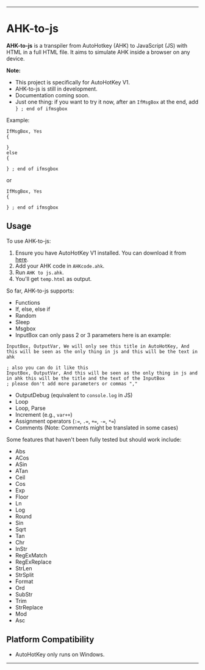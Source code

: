 
---

# AHK-to-js

**AHK-to-js** is a transpiler from AutoHotkey (AHK) to JavaScript (JS) with HTML in a full HTML file. It aims to simulate AHK inside a browser on any device.

**Note:**
- This project is specifically for AutoHotKey V1.
- AHK-to-js is still in development. 
- Documentation coming soon. 
- Just one thing: if you want to try it now, after an `IfMsgBox` at the end, add `} ; end of ifmsgbox`

Example:
```ahk
IfMsgBox, Yes
{
	
}
else
{
	
} ; end of ifmsgbox

```
or
```ahk
IfMsgBox, Yes
{
	
} ; end of ifmsgbox

```

## Usage

To use AHK-to-js:

1. Ensure you have AutoHotKey V1 installed. You can download it from [here](https://www.autohotkey.com/download/ahk-install.exe).
2. Add your AHK code in `AHKcode.ahk`.
3. Run `AHK to js.ahk`.
4. You'll get `temp.html` as output.

So far, AHK-to-js supports:

- Functions
- If, else, else if
- Random
- Sleep
- Msgbox 
- InputBox can only pass 2 or 3 parameters here is an example:

```ahk
InputBox, OutputVar, We will only see this title in AutoHotKey, And this will be seen as the only thing in js and this will be the text in ahk

; also you can do it like this
InputBox, OutputVar, And this will be seen as the only thing in js and in ahk this will be the title and the text of the InputBox 
; please don't add more parameters or commas ","
```

- OutputDebug (equivalent to `console.log` in JS)
- Loop
- Loop, Parse
- Increment (e.g., `var++`)
- Assignment operators (`:=`, `.=`, `+=`, `-=`, `*=`)
- Comments (Note: Comments might be translated in some cases)

Some features that haven't been fully tested but should work include:

- Abs
- ACos
- ASin
- ATan
- Ceil
- Cos
- Exp
- Floor
- Ln
- Log
- Round
- Sin
- Sqrt
- Tan
- Chr
- InStr
- RegExMatch
- RegExReplace
- StrLen
- StrSplit
- Format
- Ord
- SubStr
- Trim
- StrReplace
- Mod
- Asc

## Platform Compatibility

- AutoHotKey only runs on Windows.

---
